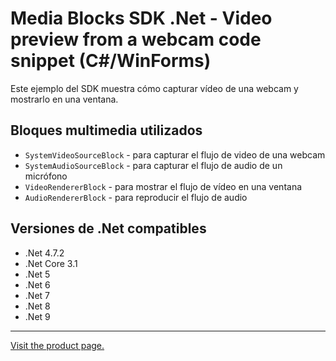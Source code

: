 ﻿# Media Blocks SDK .Net - Video preview from a webcam code snippet (C#/WinForms)

Este ejemplo del SDK muestra cómo capturar vídeo de una webcam y mostrarlo en una ventana.

## Bloques multimedia utilizados

* `SystemVideoSourceBlock` - para capturar el flujo de video de una webcam
* `SystemAudioSourceBlock` - para capturar el flujo de audio de un micrófono
* `VideoRendererBlock` - para mostrar el flujo de vídeo en una ventana
* `AudioRendererBlock` - para reproducir el flujo de audio

## Versiones de .Net compatibles

* .Net 4.7.2
* .Net Core 3.1
* .Net 5
* .Net 6
* .Net 7
* .Net 8
* .Net 9

---

[Visit the product page.](https://www.visioforge.com/video-capture-sdk-net)
